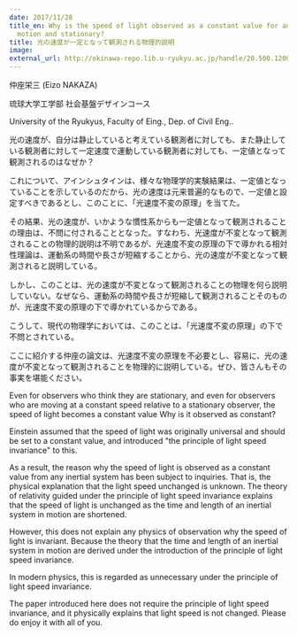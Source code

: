 ```yaml
---
date: 2017/11/28
title_en: Why is the speed of light observed as a constant value for any observer in
  motion and stationary?
title: 光の速度が一定となって観測される物理的説明
image:
external_url: http://okinawa-repo.lib.u-ryukyu.ac.jp/handle/20.500.12001/21868
---
```

仲座栄三 (Eizo NAKAZA)

琉球大学工学部 社会基盤デザインコース

University of the Ryukyus, Faculty of Eing., Dep. of Civil Eng..

光の速度が、自分は静止していると考えている観測者に対しても、また静止している観測者に対して一定速度で運動している観測者に対しても、一定値となって観測されるのはなぜか？

これについて、アインシュタインは、様々な物理学的実験結果は、一定値となっていることを示しているのだから、光の速度は元来普遍的なもので、一定値と設定すべきであるとし、このことに、「光速度不変の原理」を当てた。

その結果、光の速度が、いかような慣性系からも一定値となって観測されることの理由は、不問に付されることとなった。すなわち、光速度が不変となって観測されることの物理的説明は不明であるが、光速度不変の原理の下で導かれる相対性理論は、運動系の時間や長さが短縮することから、光の速度が不変となって観測されると説明している。

しかし、このことは、光の速度が不変となって観測されることの物理を何ら説明していない。なぜなら、運動系の時間や長さが短縮して観測されることそのものが、光速度不変の原理の下で導かれているからである。

こうして、現代の物理学においては、このことは、「光速度不変の原理」の下で不問とされている。

ここに紹介する仲座の論文は、光速度不変の原理を不必要とし、容易に、光の速度が不変となって観測されることを物理的に説明している。ぜひ、皆さんもその事実を堪能ください。

Even for observers who think they are stationary, and even for observers who are moving at a constant speed relative to a stationary observer, the speed of light becomes a constant value Why is it observed as constant?

Einstein assumed that the speed of light was originally universal and should be set to a constant value, and introduced "the principle of light speed invariance" to this.

As a result, the reason why the speed of light is observed as a constant value from any inertial system has been subject to inquiries. That is, the physical explanation that the light speed unchanged is unknown. The theory of relativity guided under the principle of light speed invariance explains that the speed of light is unchanged as the time and length of an inertial system in motion are shortened.

However, this does not explain any physics of observation why the speed of light is invariant. Because the theory that the time and length of an inertial system in motion are derived under the introduction of the principle of light speed invariance.

In modern physics, this is regarded as unnecessary under the principle of light speed invariance.

The paper introduced here does not require the principle of light speed invariance, and it physically explains that light speed is not changed. Please do enjoy it with all of you.